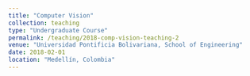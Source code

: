 ```yaml
---
title: "Computer Vision"
collection: teaching
type: "Undergraduate Course"
permalink: /teaching/2018-comp-vision-teaching-2
venue: "Universidad Pontificia Bolivariana, School of Engineering"
date: 2018-02-01
location: "Medellín, Colombia"
---
```

